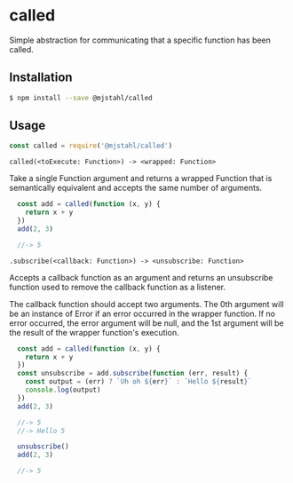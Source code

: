 # called
Simple abstraction for communicating that a specific function has been called.

## Installation

```sh
$ npm install --save @mjstahl/called
```

## Usage

```js
const called = require('@mjstahl/called')
```

`called(<toExecute: Function>) -> <wrapped: Function>`

Take a single Function argument and returns a wrapped Function that is
semantically equivalent and accepts the same number of arguments.

```js
  const add = called(function (x, y) {
    return x + y
  })
  add(2, 3)

  //-> 5
```

`.subscribe(<callback: Function>) -> <unsubscribe: Function>`

Accepts a callback function as an argument and returns an unsubscribe function
used to remove the callback function as a listener.

The callback function should accept two arguments. The 0th argument will be
an instance of Error if an error occurred in the wrapper function. If no error
occurred, the error argument will be null, and the 1st argument will be the
result of the wrapper function's execution.

```js
  const add = called(function (x, y) {
    return x + y
  })
  const unsubscribe = add.subscribe(function (err, result) {
    const output = (err) ? `Uh oh ${err}` : `Hello ${result}`
    console.log(output)
  })
  add(2, 3)

  //-> 5
  //-> Hello 5

  unsubscribe()
  add(2, 3)

  //-> 5
```

